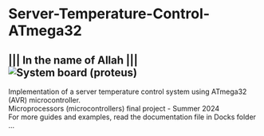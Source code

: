 # Server-Temperature-Control-ATmega32 

||| In the name of Allah |||</br>
![System board (proteus)](https://github.com/user-attachments/assets/ae1eeb91-701d-4d43-a2e4-07f00f3e4659) 
----------------------------
Implementation of a server temperature control system using ATmega32 (AVR) microcontroller.</br > 
Microprocessors (microcontrollers) final project - Summer 2024</br > 
For more guides and examples, read the documentation file in Docks folder ...
